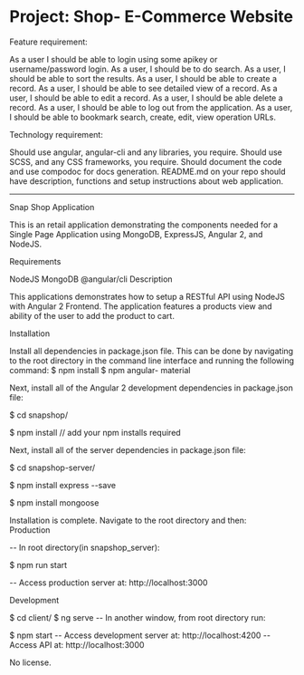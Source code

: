 # Project: Shop- E-Commerce Website
Feature requirement:
 

As a user I should be able to login using some apikey or username/password login.
As a user, I should be to do search.
As a user, I should be able to sort the results.
As a user, I should be able to create a record.
As a user, I should be able to see detailed view of a record.
As a user, I should be able to edit a record.
As a user, I should be able delete a record.
As a user, I should be able to log out from the application.
As a user, I should be able to bookmark search, create, edit, view operation URLs.

Technology requirement:
 

Should use angular, angular-cli and any libraries, you require.
Should use SCSS, and any CSS frameworks, you require.
Should document the code and use compodoc for docs generation.
README.md on your repo should have description, functions and setup instructions about web application.

-------------------------------------------------------------------------------------------------------------------------------------
Snap Shop Application

This is an retail application demonstrating the components needed for a Single Page Application using MongoDB, ExpressJS, Angular 2, and NodeJS.

Requirements

NodeJS
MongoDB
@angular/cli
Description

This applications demonstrates how to setup a RESTful API using NodeJS with Angular 2 Frontend. The application features a products view and ability of the user to add the product to cart.

Installation

Install all dependencies in package.json file. This can be done by navigating to the root directory in the command line interface and running the following command:
$ npm install
$ npm angular- material


Next, install all of the Angular 2 development dependencies in package.json file:

$ cd snapshop/

$ npm install
// add your npm installs required

Next, install all of the server dependencies in package.json file:


$ cd snapshop-server/

$ npm install express --save 

$ npm install mongoose 


Installation is complete. Navigate to the root directory and then:  
Production

-- In root directory(in snapshop_server):

$ npm run start

-- Access production server at: http://localhost:3000

Development

$ cd client/
$ ng serve
-- In another window, from root directory run:

$ npm start
-- Access development server at: http://localhost:4200
-- Access API at: http://localhost:3000



No license.
